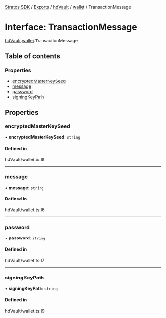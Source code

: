 [Stratos SDK](../README.md) / [Exports](../modules.md) / [hdVault](../modules/hdVault.md) / [wallet](../modules/hdVault.wallet.md) / TransactionMessage

# Interface: TransactionMessage

[hdVault](../modules/hdVault.md).[wallet](../modules/hdVault.wallet.md).TransactionMessage

## Table of contents

### Properties

- [encryptedMasterKeySeed](hdVault.wallet.TransactionMessage.md#encryptedmasterkeyseed)
- [message](hdVault.wallet.TransactionMessage.md#message)
- [password](hdVault.wallet.TransactionMessage.md#password)
- [signingKeyPath](hdVault.wallet.TransactionMessage.md#signingkeypath)

## Properties

### encryptedMasterKeySeed

• **encryptedMasterKeySeed**: `string`

#### Defined in

hdVault/wallet.ts:18

___

### message

• **message**: `string`

#### Defined in

hdVault/wallet.ts:16

___

### password

• **password**: `string`

#### Defined in

hdVault/wallet.ts:17

___

### signingKeyPath

• **signingKeyPath**: `string`

#### Defined in

hdVault/wallet.ts:19
